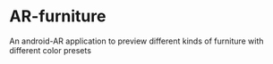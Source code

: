 # AR-furniture

An android-AR application to preview different kinds of furniture with different color presets
